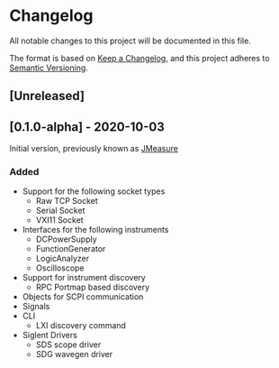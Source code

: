 # Changelog

All notable changes to this project will be documented in this file.

The format is based on [Keep a Changelog](https://keepachangelog.com/en/1.0.0/),
and this project adheres to [Semantic Versioning](https://semver.org/spec/v2.0.0.html).

## [Unreleased]

## [0.1.0-alpha] - 2020-10-03

Initial version, previously known as [JMeasure](https://github.com/c4deszes/jmeasure)

### Added

- Support for the following socket types
  - Raw TCP Socket
  - Serial Socket
  - VXI11 Socket
- Interfaces for the following instruments
  - DCPowerSupply
  - FunctionGenerator
  - LogicAnalyzer
  - Oscilloscope
- Support for instrument discovery
  - RPC Portmap based discovery
- Objects for SCPI communication
- Signals
- CLI
  - LXI discovery command
- Siglent Drivers
  - SDS scope driver
  - SDG wavegen driver
